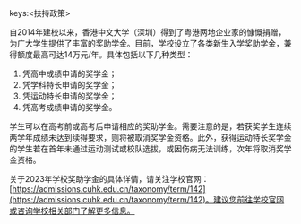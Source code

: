 keys:<扶持政策>


自2014年建校以来，香港中文大学（深圳）得到了粤港两地企业家的慷慨捐赠，为广大学生提供了丰富的奖助学金。目前，学校设立了各类新生入学奖助学金，兼得额度最高可达14万元/年。具体包括以下几种类型：

1. 凭高中成绩申请的奖学金；
2. 凭学科特长申请的奖学金；
3. 凭运动特长申请的奖学金；
4. 凭高考成绩申请的奖学金。

学生可以在高考前或高考后申请相应的奖助学金。需要注意的是，若获奖学生连续两学年成绩未达到续得要求，则将被取消奖学金资格。此外，获得运动特长奖学金的学生若在首年未通过运动测试或校队选拔，或因伤病无法训练，次年将取消奖学金资格。

关于2023年学校奖助学金的具体详情，请关注学校官网：[https://admissions.cuhk.edu.cn/taxonomy/term/142](https://admissions.cuhk.edu.cn/taxonomy/term/142)。建议您前往学校官网或咨询学校相关部门了解更多信息。